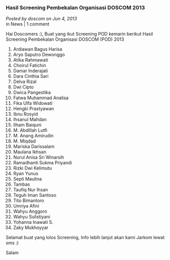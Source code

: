 ### **Hasil Screening Pembekalan Organisasi DOSCOM 2013**
_Posted by doscom on Jun 4, 2013_
<br>
in News |  1 comment

Hai Doscomers :), Buat yang ikut Screening POD kemarin berikut Hasil Screening Pembekalan Organisasi DOSCOM (POD) 2013

1. Ardiawan Bagus Harisa
2. Aryo Saputro Dewonggo
3. Atika Rahmawati
4. Choirul Fatichin
5. Damar Inderajati
6. Dara Cinthia Sari
7. Delva Rizal
8. Dwi Cipto
9. Dwica Pangestika
10. Fatwa Muhammad Analisa
11. Fika Ulfa Widowati
12. Hengki Prastyawan
13. Ibnu Rosyid
14. Ihsanul Mahdan
15. Ilham Baiquni
16. M. Abdillah Lutfi
17. M. Anang Amirudin
18. M. Miqdad
19. Mariska Darissalam
20. Maulana Ikhsan
21. Nurul Anisa Sri Winarsih
22. Ramadhanti Sukma Priyandi
23. Rizki Dwi Kelimutu
24. Ryan Yunus
25. Septi Maulina
26. Tambas
27. Taufiq Nur Ihsan
28. Teguh Iman Santoso
29. Tito Bimantoro
30. Umriya Afini
31. Wahyu Anggoro
32. Wahyu Sulistiyani
33. Yohanna Inawati S.
34. Zaky Mukhoyyar

Selamat buat yang lolos Screening, Info lebih lanjut akan kami Jarkom lewat sms :)

Salam